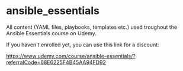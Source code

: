 # ansible_essentials

All content (YAML files, playbooks, templates etc.) used troughout the Ansible Essentials course on Udemy.

If you haven't enrolled yet, you can use this link for a discount:

https://www.udemy.com/course/ansible-essentials/?referralCode=68E6225F4B45AA94FD92
